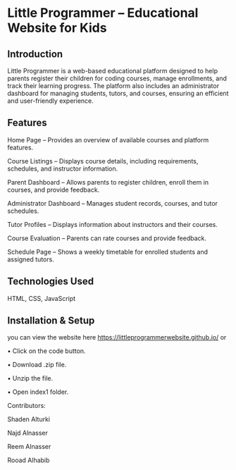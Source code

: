 # Little Programmer – Educational Website for Kids

## Introduction

Little Programmer is a web-based educational platform designed to help parents register their children for coding courses, manage enrollments, and track their learning progress. The platform also includes an administrator dashboard for managing students, tutors, and courses, ensuring an efficient and user-friendly experience.

## Features

Home Page – Provides an overview of available courses and platform features.

Course Listings – Displays course details, including requirements, schedules, and instructor information.

Parent Dashboard – Allows parents to register children, enroll them in courses, and provide feedback.

Administrator Dashboard – Manages student records, courses, and tutor schedules.

Tutor Profiles – Displays information about instructors and their courses.

Course Evaluation – Parents can rate courses and provide feedback.

Schedule Page – Shows a weekly timetable for enrolled students and assigned tutors.

## Technologies Used

HTML, CSS, JavaScript


## Installation & Setup

you can view the website here https://littleprogrammerwebsite.github.io/  or 

• Click on the code button. 

• Download .zip file.

• Unzip the file.

• Open index1 folder.


Contributors:

Shaden Alturki

Najd Alnasser

Reem Alnasser

Rooad Alhabib
